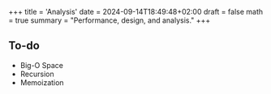 +++
title = 'Analysis'
date = 2024-09-14T18:49:48+02:00
draft = false
math = true
summary = "Performance, design, and analysis."
+++

## To-do

- Big-O Space
- Recursion
- Memoization
